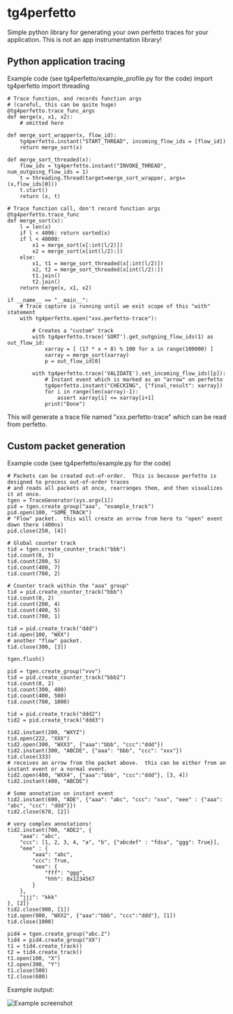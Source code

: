 # tg4perfetto
Simple python library for generating your own perfetto traces for your application.  This is not an app instrumentation library!


## Python application tracing
Example code (see tg4perfetto/example_profile.py for the code)
    import tg4perfetto
    import threading
    
    # Trace function, and records function args
    # (careful, this can be quite huge)
    @tg4perfetto.trace_func_args
    def merge(x, x1, x2):
        # omitted here
    
    def merge_sort_wrapper(x, flow_id):
        tg4perfetto.instant("START_THREAD", incoming_flow_ids = [flow_id])
        return merge_sort(x)

    def merge_sort_threaded(x):
        flow_ids = tg4perfetto.instant("INVOKE_THREAD", num_outgoing_flow_ids = 1)
        t = threading.Thread(target=merge_sort_wrapper, args=(x,flow_ids[0]))
        t.start()
        return (x, t)
    
    # Trace function call, don't record function args
    @tg4perfetto.trace_func
    def merge_sort(x):
        l = len(x)
        if l < 4096: return sorted(x)
        if l < 40000:
            x1 = merge_sort(x[:int(l/2)])
            x2 = merge_sort(x[int(l/2):])
        else:
            x1, t1 = merge_sort_threaded(x[:int(l/2)])
            x2, t2 = merge_sort_threaded(x[int(l/2):])
            t1.join()
            t2.join()
        return merge(x, x1, x2)
    
    if __name__ == "__main__":
        # Trace capture is running until we exit scope of this "with" statement
        with tg4perfetto.open("xxx.perfetto-trace"):

            # Creates a "custom" track
            with tg4perfetto.trace('SORT').get_outgoing_flow_ids(1) as out_flow_id:
                xarray = [ (17 * x + 8) % 100 for x in range(100000) ]
                xarray = merge_sort(xarray)
                p = out_flow_id[0]
    
            with tg4perfetto.trace('VALIDATE').set_incoming_flow_ids([p]):
                # Instant event which is marked as an "arrow" on perfetto
                tg4perfetto.instant("CHECKING", {"final_result": xarray})
                for i in range(len(xarray)-1):
                    assert xarray[i] <= xarray[i+1]
                print("Done")

This will generate a trace file named "xxx.perfetto-trace" which can be read from perfetto.

## Custom packet generation
Example code (see tg4perfetto/example.py for the code)

    # Packets can be created out-of-order.  This is because perfetto is designed to process out-of-order traces
    # and reads all packets at once, rearranges them, and then visualizes it at once.
    tgen = TraceGenerator(sys.argv[1])
    pid = tgen.create_group("aaa", "example_track")
    pid.open(100, "SOME_TRACK")
    # "Flow" packet.  this will create an arrow from here to "open" event down there (400ns)
    pid.close(250, [4])

    # Global counter track
    tid = tgen.create_counter_track("bbb")
    tid.count(0, 3)
    tid.count(200, 5)
    tid.count(400, 7)
    tid.count(700, 2)

    # Counter track within the "aaa" group"
    tid = pid.create_counter_track("bbb")
    tid.count(0, 2)
    tid.count(200, 4)
    tid.count(400, 5)
    tid.count(700, 1)

    tid = pid.create_track("ddd")
    tid.open(100, "WXX")
    # another "flow" packet.
    tid.close(300, [3])

    tgen.flush()

    pid = tgen.create_group("vvv")
    tid = pid.create_counter_track("bbb2")
    tid.count(0, 2)
    tid.count(300, 400)
    tid.count(400, 500)
    tid.count(700, 1000)

    tid = pid.create_track("ddd2")
    tid2 = pid.create_track("ddd3")

    tid2.instant(200, "WXYZ")
    tid.open(222, "XXX")
    tid2.open(300, "WXX3", {"aaa":"bbb", "ccc":"ddd"})
    tid2.instant(300, "ABCDE", {"aaa": "bbb", "ccc": "xxx"})
    tid.close(333)
    # receives an arrow from the packet above.  this can be either from an instant event or a normal event.
    tid2.open(400, "WXX4", {"aaa":"bbb", "ccc":"ddd"}, [3, 4])
    tid2.instant(400, "ABCDE")

    # Some annotation on instant event
    tid2.instant(600, "ADE", {"aaa": "abc", "ccc": "xxx", "eee" : {"aaa": "abc", "ccc": "ddd"}})
    tid2.close(670, [2])

    # very complex annotations!
    tid2.instant(700, "ADE2", {
        "aaa": "abc",
        "ccc": [1, 2, 3, 4, "a", "b", {"abcdef" : "fdsa", "ggg": True}],
        "eee" : {
            "aaa": "abc",
            "ccc": True,
            "eee": {
                "fff": "ggg",
                "hhh": 0x1234567
            }
        },
        "jjj": "kkk"
    }, [2])
    tid2.close(900, [1])
    tid.open(900, "WXX2", {"aaa":"bbb", "ccc":"ddd"}, [1])
    tid.close(1000)

    pid4 = tgen.create_group("abc.2")
    tid4 = pid4.create_group("XX")
    t1 = tid4.create_track()
    t2 = tid4.create_track()
    t1.open(100, "X")
    t2.open(300, "Y")
    t1.close(500)
    t2.close(600)


Example output:

![Example screenshot](screenshot.png)
